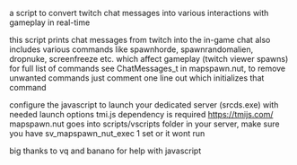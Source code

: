 a script to convert twitch chat messages into various interactions with gameplay in real-time

this script prints chat messages from twitch into the in-game chat
also includes various commands like spawnhorde, spawnrandomalien, dropnuke, screenfreeze etc. which affect gameplay (twitch viewer spawns)
for full list of commands see ChatMessages_t in mapspawn.nut, to remove unwanted commands just comment one line out which initializes that command

configure the javascript to launch your dedicated server (srcds.exe) with needed launch options
tmi.js dependency is required https://tmijs.com/
mapspawn.nut goes into scripts/vscripts folder in your server, make sure you have sv_mapspawn_nut_exec 1 set or it wont run

big thanks to vq and banano for help with javascript